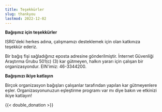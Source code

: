 ```yaml
---
title: Teşekkürler
slug: thankyou
lastmod: 2022-12-02
---
```


  <div class="container">
    <p><strong>Bağışınız için teşekkürler</strong></p>
    <p>ISRG'deki herkes adına, çalışmamızı desteklemek için olan katkınıza teşekkür ederiz.</p>
    <p>Bir bağış fişi sağladığınız eposta adresine gönderilmiştir. İnternet Güvenliği Araştırma Grubu 501(c) (3) kar gütmeyen, halkın yararı için çalışan bir organizasyondur. EIN'imiz: 46-3344200.</p>
    <p class="pt-2"><strong>Bağışınızı ikiye katlayın</strong></p>
    <p>Birçok organizasyon bağışları çalışanlar tarafından yapılan kar gütmeyenlere eşler. Organizasyonunuzun eşleştirme programı var mı diye bakın ve etkinizi ikiye katlayın!</p>
    <div class="pt-2">
      {{< double_donation >}}
    </div>
  </div>
